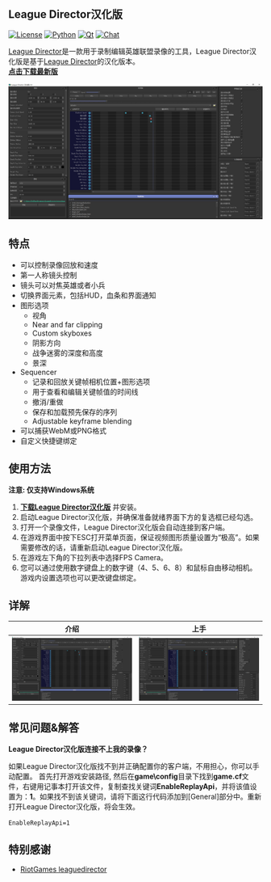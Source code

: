 ## League Director汉化版
[![License](https://img.shields.io/badge/license-Apache%202-blue.svg)](https://github.com/riotgames/leaguedirector/blob/master/LICENSE)
[![Python](https://img.shields.io/badge/python-3.7-brightgreen.svg)](https://www.python.org/downloads/release/python-372/)
[![Qt](https://img.shields.io/badge/pyside2-5.12.0-brightgreen.svg)](https://www.qt.io/qt-for-python)
[![Chat](https://img.shields.io/badge/chat-on%20QQ-brightgreen.svg)]()

[League Director](https://github.com/RiotGames/leaguedirector)是一款用于录制编辑英雄联盟录像的工具，League Director汉化版是基于[League Director](https://github.com/RiotGames/leaguedirector)的汉化版本。  
**[点击下载最新版](https://github.com/J1uT0ng/leaguedirector/releases/latest)**

![Screenshot](resources/screenshot.png)

## 特点

* 可以控制录像回放和速度
* 第一人称镜头控制
* 镜头可以对焦英雄或者小兵
* 切换界面元素，包括HUD，血条和界面通知
* 图形选项
  - 视角
  - Near and far clipping
  - Custom skyboxes
  - 阴影方向
  - 战争迷雾的深度和高度
  - 景深
* Sequencer
  - 记录和回放关键帧相机位置+图形选项
  - 用于查看和编辑关键帧值的时间线
  - 撤消/重做
  - 保存和加载预先保存的序列
  - Adjustable keyframe blending
* 可以捕获WebM或PNG格式
* 自定义快捷键绑定

## 使用方法

**注意: 仅支持Windows系统**

1. **[下载League Director汉化版](https://github.com/J1uT0ng/leaguedirector/releases/latest)** 并安装。
2. 启动League Director汉化版，并确保准备就绪界面下方的复选框已经勾选。
3. 打开一个录像文件，League Director汉化版会自动连接到客户端。
4. 在游戏界面中按下ESC打开菜单页面，保证视频图形质量设置为“极高”。如果需要修改的话，请重新启动League Director汉化版。
5. 在游戏左下角的下拉列表中选择FPS Camera。
6. 您可以通过使用数字键盘上的数字键（4、5、6、8）和鼠标自由移动相机。 游戏内设置选项也可以更改键盘绑定。

## 详解
介绍 | 上手
------------ | -------------
[![介绍](resources/screenshot.png)](B站链接 "League Director汉化版介绍")|[![上手](resources/screenshot.png)](B站链接 "League Director 汉化版使用教程")

## 常见问题&解答
**League Director汉化版连接不上我的录像？**

如果League Director汉化版找不到并正确配置你的客户端，不用担心，你可以手动配置。 首先打开游戏安装路径, 然后在**game\config**目录下找到**game.cf**文件，右键用记事本打开该文件，复制查找关键词**EnableReplayApi**，并将该值设置为：**1**。如果找不到该关键词，请将下面这行代码添加到[General]部分中。重新打开League Director汉化版，将会生效。
```
EnableReplayApi=1
```

## 特别感谢
 * [RiotGames leaguedirector](https://github.com/RiotGames/leaguedirector)
